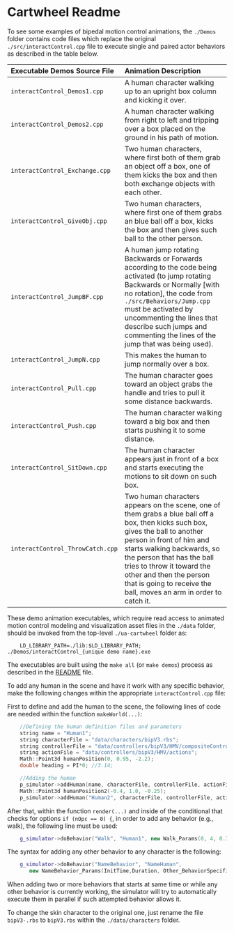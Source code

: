 # Cartwheel Readme #

To see some examples of bipedal motion control animations, the `./Demos` folder contains code files which replace the original `./src/interactControl.cpp` file to execute single and paired actor behaviors as described in the table below.

 | Executable Demos Source File  | Animation Description                                   |
 | :---------------------------- | :------------------------------------------------------ |
 | `interactControl_Demos1.cpp` | A human character walking up to an upright box column and kicking it over. |
 |`interactControl_Demos2.cpp` | A human character walking from right to left and tripping over a box placed on the ground in his path of motion. |
 | `interactControl_Exchange.cpp` | Two human characters, where first both of them grab an object off a box, one of them kicks the box and then both exchange objects with each other. |
 | `interactControl_GiveObj.cpp` | Two human characters, where first one of them grabs an blue ball off a box, kicks the box and then gives such ball to the other person. |
 | `interactControl_JumpBF.cpp` | A human jump rotating Backwards or Forwards according to the code being activated (to jump rotating Backwards or Normally [with no rotation], the code from `./src/Behaviors/Jump.cpp` must be activated by uncommenting the lines that describe such jumps and commenting the lines of the jump that was being used). |
 | `interactControl_JumpN.cpp` | This makes the human to jump normally over a box. |
 | `interactControl_Pull.cpp` | The human character goes toward an object grabs the handle and tries to pull it some distance backwards. |
 | `interactControl_Push.cpp` | The human character walking toward a big box and then starts pushing it to some distance. |
 | `interactControl_SitDown.cpp` | The human character appears just in front of a box and starts executing the motions to sit down on such box. |
 | `interactControl_ThrowCatch.cpp` | Two human characters appears on the scene, one of them grabs a blue ball off a box, then kicks such box, gives the ball to another person in front of him and starts walking backwards, so the person that has the ball tries to throw it toward the other and then the person that is going to receive the ball, moves an arm in order to catch it. |

These demo animation executables, which require read access to animated motion control modeling and visualization asset files in the `./data` folder, should be invoked from the top-level `./ua-cartwheel` folder as:

````shell
    LD_LIBRARY_PATH=./lib:$LD_LIBRARY_PATH; ./Demos/interactControl_{unique demo name}.exe
````

The executables are built using the `make all` (or `make demos`) process as described in the [README](./README.md) file.

To add any human in the scene and have it work with any specific behavior, make the following changes within the appropriate `interactControl.cpp` file:

First to define and add the human to the scene, the following lines of code are needed within the function `makeWorld(...)`:

````C++
    //Defining the human definition files and parameters
    string name = "Human1";
    string characterFile = "data/characters/bipV3.rbs";
    string controllerFile = "data/controllers/bipV3/HMV/compositeController.con";
    string actionFile = "data/controllers/bipV3/HMV/actions";
    Math::Point3d humanPosition(0, 0.95, -2.2);
    double heading = PI*0; //3.14;

    //Adding the human
    p_simulator->addHuman(name, characterFile, controllerFile, actionFile, humanPosition, heading);
    Math::Point3d humanPosition2(-0.4, 1.0, -0.25);
    p_simulator->addHuman("Human2", characterFile, controllerFile, actionFile, humanPosition2, 3.14);
````

After that, within the function `render(...)` and inside of the conditional that checks for options `if (nOpc == 0) {`, in order to add any behavior (e.g., walk), the following line must be used:

````C++
    g_simulator->doBehavior("Walk", "Human1", new Walk_Params(0, 4, 0.3, 3.14));
````

The syntax for adding any other behavior to any character is the following:

````C++
    g_simulator->doBehavior("NameBehavior", "NameHuman", 
       new NameBehavior_Params(InitTime,Duration, Other_BehaviorSpecificParams));
````

When adding two or more behaviors that starts at same time or while any other behavior is currently working, the simulator will try to automatically execute them in parallel if such attempted behavior allows it.

To change the skin character to the original one, just rename the file `bipV3-.rbs` to `bipV3.rbs` within the `./data/characters` folder.
